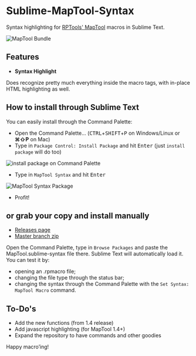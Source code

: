 # Sublime-MapTool-Syntax

Syntax highlighting for [RPTools' MapTool](http://rptools.net) macros in Sublime Text.

![MapTool Bundle](https://i.imgur.com/BQXrcZ5.png)

## Features

 * **Syntax Highlight**

Does recognize pretty much everything inside the macro tags, with in-place HTML highlighting as well.

## How to install through Sublime Text

You can easily install through the Command Palette:

 * Open the Command Palette... (<kbd>CTRL</kbd>+<kbd>SHIFT</kbd>+<kbd>P</kbd> on Windows/Linux or **⌘⇧P** on Mac)
 * Type in `Package Control: Install Package` and hit <kbd>Enter</kbd> (just `install package` will do too) 
 
![install package on Command Palette](https://i.imgur.com/ThaMg2p.png)
 * Type in `MapTool Syntax` and hit <kbd>Enter</kbd>
 
![MapTool Syntax Package](https://i.imgur.com/2MgIKH4.png)
 * Profit!

## or grab your copy and install manually

 * [Releases page](https://github.com/wwmoraes/Sublime-MapTool-Syntax/releases)
 * [Master branch zip](https://github.com/wwmoraes/Sublime-MapTool-Syntax/archive/master.zip)

Open the Command Palette, type in `Browse Packages` and paste the MapTool.sublime-syntax file there. Sublime Text will automatically load it. You can test it by:

 * opening an .rpmacro file;
 * changing the file type through the status bar;
 * changing the syntax through the Command Palette with the `Set Syntax: MapTool Macro` command.

## To-Do's

 * Add the new functions (from 1.4 release)
 * Add javascript highlighting (for MapTool 1.4+)
 * Expand the repository to have commands and other goodies

Happy macro’ing!
